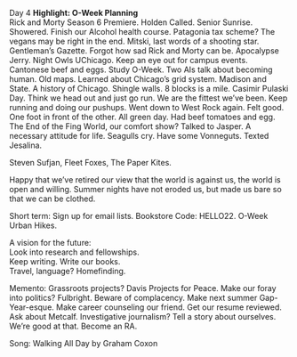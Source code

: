 Day 4 **Highlight: O-Week Planning**  
Rick and Morty Season 6 Premiere. Holden Called. Senior Sunrise. Showered. Finish our Alcohol health course. Patagonia tax scheme? The vegans may be right in the end. Mitski, last words of a shooting star. Gentleman’s Gazette. Forgot how sad Rick and Morty can be. Apocalypse Jerry. Night Owls UChicago. Keep an eye out for campus events. Cantonese beef and eggs. Study O-Week. Two AIs talk about becoming human. Old maps. Learned about Chicago’s grid system. Madison and State. A history of Chicago. Shingle walls. 8 blocks is a mile. Casimir Pulaski Day. Think we head out and just go run. We are the fittest we’ve been. Keep running and doing our pushups. Went down to West Rock again. Felt good. One foot in front of the other. All green day. Had beef tomatoes and egg. The End of the Fing World, our comfort show? Talked to Jasper. A necessary attitude for life. Seagulls cry. Have some Vonneguts. Texted Jesalina.

Steven Sufjan, Fleet Foxes, The Paper Kites.

Happy that we’ve retired our view that the world is against us, the world is open and willing. Summer nights have not eroded us, but made us bare so that we can be clothed.

Short term: Sign up for email lists. Bookstore Code: HELLO22. O-Week Urban Hikes. 

A vision for the future:  
Look into research and fellowships.   
Keep writing. Write our books.   
Travel, language? Homefinding.

Memento: Grassroots projects? Davis Projects for Peace. Make our foray into politics? Fulbright. Beware of complacency. Make next summer Gap-Year-esque. Make career counseling our friend. Get our resume reviewed. Ask about Metcalf. Investigative journalism? Tell a story about ourselves. We’re good at that. Become an RA.

Song: Walking All Day by Graham Coxon